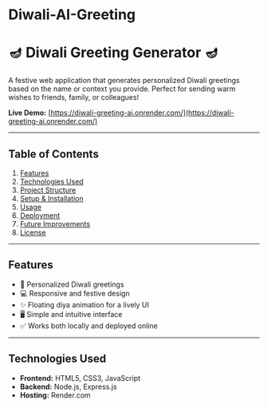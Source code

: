# Diwali-AI-Greeting
# 🪔 Diwali Greeting Generator 🪔

A festive web application that generates personalized Diwali greetings based on the name or context you provide. Perfect for sending warm wishes to friends, family, or colleagues!

**Live Demo:** [https://diwali-greeting-ai.onrender.com/](https://diwali-greeting-ai.onrender.com/)

---

## Table of Contents

1. [Features](#features)
2. [Technologies Used](#technologies-used)
3. [Project Structure](#project-structure)
4. [Setup & Installation](#setup--installation)
5. [Usage](#usage)
6. [Deployment](#deployment)
7. [Future Improvements](#future-improvements)
8. [License](#license)

---

## Features

- 🎯 Personalized Diwali greetings
- 💻 Responsive and festive design
- ✨ Floating diya animation for a lively UI
- 🖥️ Simple and intuitive interface
- ✅ Works both locally and deployed online

---

## Technologies Used

- **Frontend:** HTML5, CSS3, JavaScript
- **Backend:** Node.js, Express.js
- **Hosting:** Render.com
